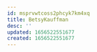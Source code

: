 ```yaml
---
id: msprvwtcoss2phcyk7km4xq
title: BetsyKauffman
desc: ''
updated: 1656522551677
created: 1656522551677
---
```


